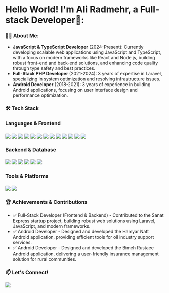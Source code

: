 <div align="left">
  <h1>Hello World! I'm Ali Radmehr, a Full-stack Developer👋:</h1>
</div>


<div align="left">
  <h3 style="font-size: 16px;">👨‍💻 About Me:</h3>
</div>

- **JavaScript & TypeScript Developer** (2024-Present): Currently developing scalable web applications using JavaScript and TypeScript, with a focus on modern frameworks like React and Node.js, building robust front-end and back-end solutions, and enhancing code quality through type safety and best practices.
- **Full-Stack PHP Developer** (2021-2024): 3 years of expertise in Laravel, specializing in system optimization and resolving infrastructure issues.
- **Android Developer** (2018-2021): 3 years of experience in building Android applications, focusing on user interface design and performance optimization.



<div align="left">
  <h2 style="font-size: 16px;"></h1>
</div>

<div align="left">
  <h3 style="font-size: 16px;">🛠️ Tech Stack</h3>
</div>

<div align="left">
  <h4 style="font-size: 16px;">Languages & Frontend</h4>
</div>


<img src="https://img.shields.io/badge/JavaScript-F7DF1E.svg?style=for-the-badge&logo=JavaScript&logoColor=black" /> <img src="https://img.shields.io/badge/TypeScript-3178C6.svg?style=for-the-badge&logo=TypeScript&logoColor=white" /> <img src="https://img.shields.io/badge/React-61DAFB.svg?style=for-the-badge&logo=React&logoColor=black" /> <img src="https://img.shields.io/badge/Next.js-000000.svg?style=for-the-badge&logo=nextdotjs&logoColor=white" /> <img src="https://img.shields.io/badge/PHP-777BB4.svg?style=for-the-badge&logo=PHP&logoColor=white" /> <img src="https://img.shields.io/badge/Laravel-FF2D20.svg?style=for-the-badge&logo=Laravel&logoColor=white" /> <img src="https://img.shields.io/badge/Livewire-4E56A6.svg?style=for-the-badge&logo=Livewire&logoColor=white" /> <img src="https://img.shields.io/badge/Vite-646CFF.svg?style=for-the-badge&logo=Vite&logoColor=white" /> <img src="https://img.shields.io/badge/Alpine.js-8BC0D0.svg?style=for-the-badge&logo=alpinedotjs&logoColor=black" /> <img src="https://img.shields.io/badge/Android-3DDC84.svg?style=for-the-badge&logo=Android&logoColor=white" /> <img src="https://img.shields.io/badge/HTML5-E34F26.svg?style=for-the-badge&logo=HTML5&logoColor=white" /> <img src="https://img.shields.io/badge/CSS3-1572B6.svg?style=for-the-badge&logo=CSS3&logoColor=white" /> <img src="https://img.shields.io/badge/Tailwind%20CSS-06B6D4.svg?style=for-the-badge&logo=Tailwind-CSS&logoColor=white" /> 

<div align="left">
  <h4 style="font-size: 16px;">Backend & Database</h4>
</div>

<img src="https://img.shields.io/badge/Node.js-5FA04E.svg?style=for-the-badge&logo=nodedotjs&logoColor=white" /> <img src="https://img.shields.io/badge/Express-000000.svg?style=for-the-badge&logo=Express&logoColor=white" /> <img src="https://img.shields.io/badge/MongoDB-47A248.svg?style=for-the-badge&logo=MongoDB&logoColor=white" /> <img src="https://img.shields.io/badge/MySQL-4479A1.svg?style=for-the-badge&logo=MySQL&logoColor=white" /> <img src="https://img.shields.io/badge/Docker-2496ED.svg?style=for-the-badge&logo=Docker&logoColor=white" /> <img src="https://img.shields.io/badge/Redis-FF4438.svg?style=for-the-badge&logo=Redis&logoColor=white" />


<div align="left">
  <h4 style="font-size: 16px;">Tools & Platforms</h4>
</div>

<img src="https://img.shields.io/badge/Git-F05032.svg?style=for-the-badge&logo=Git&logoColor=white" /> <img src="https://img.shields.io/badge/Linux-FCC624.svg?style=for-the-badge&logo=Linux&logoColor=black" />
 


<div align="left">
  <h1 style="font-size: 16px;"></h1>
</div>

<div align="left">
  <h3 style="font-size: 16px;">🏆 Achievements & Contributions</h3>
</div>

- ✅ Full-Stack Developer (Frontend & Backend) - Contributed to the Sanat Express startup project, building robust web solutions using Laravel, JavaScript, and modern frameworks.
- ✅ Android Developer - Designed and developed the Hamyar Naft Android application, providing efficient tools for oil industry support services.
- ✅ Android Developer - Designed and developed the Bimeh Rustaee Android application, delivering a user-friendly insurance management solution for rural communities.


<div align="left">
  <h1 style="font-size: 16px;"></h1>
</div>

<div align="left">
  <h3 style="font-size: 16px;">📫 Let's Connect!</h3>
</div>

<a href="mailto:ali.radmeehr@gmail.com" style="margin-right: -4px;">
  <img src="https://img.shields.io/badge/Gmail-EA4335.svg?style=for-the-badge&logo=Gmail&logoColor=white" /> 
</a> 


